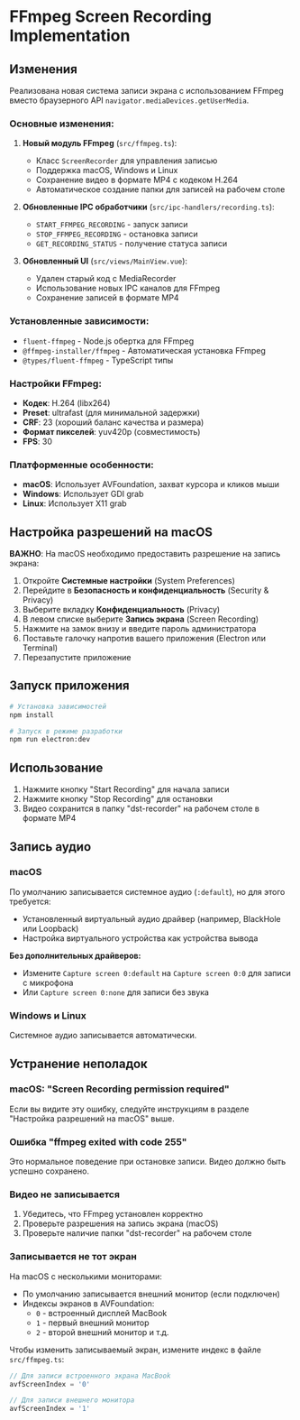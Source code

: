 # FFmpeg Screen Recording Implementation

## Изменения

Реализована новая система записи экрана с использованием FFmpeg вместо браузерного API `navigator.mediaDevices.getUserMedia`.

### Основные изменения:

1. **Новый модуль FFmpeg** (`src/ffmpeg.ts`):
   - Класс `ScreenRecorder` для управления записью
   - Поддержка macOS, Windows и Linux
   - Сохранение видео в формате MP4 с кодеком H.264
   - Автоматическое создание папки для записей на рабочем столе

2. **Обновленные IPC обработчики** (`src/ipc-handlers/recording.ts`):
   - `START_FFMPEG_RECORDING` - запуск записи
   - `STOP_FFMPEG_RECORDING` - остановка записи
   - `GET_RECORDING_STATUS` - получение статуса записи

3. **Обновленный UI** (`src/views/MainView.vue`):
   - Удален старый код с MediaRecorder
   - Использование новых IPC каналов для FFmpeg
   - Сохранение записей в формате MP4

### Установленные зависимости:
- `fluent-ffmpeg` - Node.js обертка для FFmpeg
- `@ffmpeg-installer/ffmpeg` - Автоматическая установка FFmpeg
- `@types/fluent-ffmpeg` - TypeScript типы

### Настройки FFmpeg:
- **Кодек**: H.264 (libx264)
- **Preset**: ultrafast (для минимальной задержки)
- **CRF**: 23 (хороший баланс качества и размера)
- **Формат пикселей**: yuv420p (совместимость)
- **FPS**: 30

### Платформенные особенности:
- **macOS**: Использует AVFoundation, захват курсора и кликов мыши
- **Windows**: Использует GDI grab
- **Linux**: Использует X11 grab

## Настройка разрешений на macOS

**ВАЖНО**: На macOS необходимо предоставить разрешение на запись экрана:

1. Откройте **Системные настройки** (System Preferences)
2. Перейдите в **Безопасность и конфиденциальность** (Security & Privacy)
3. Выберите вкладку **Конфиденциальность** (Privacy)
4. В левом списке выберите **Запись экрана** (Screen Recording)
5. Нажмите на замок внизу и введите пароль администратора
6. Поставьте галочку напротив вашего приложения (Electron или Terminal)
7. Перезапустите приложение

## Запуск приложения

```bash
# Установка зависимостей
npm install

# Запуск в режиме разработки
npm run electron:dev
```

## Использование

1. Нажмите кнопку "Start Recording" для начала записи
2. Нажмите кнопку "Stop Recording" для остановки
3. Видео сохранится в папку "dst-recorder" на рабочем столе в формате MP4

## Запись аудио

### macOS
По умолчанию записывается системное аудио (`:default`), но для этого требуется:
- Установленный виртуальный аудио драйвер (например, BlackHole или Loopback)
- Настройка виртуального устройства как устройства вывода

**Без дополнительных драйверов:**
- Измените `Capture screen 0:default` на `Capture screen 0:0` для записи с микрофона
- Или `Capture screen 0:none` для записи без звука

### Windows и Linux
Системное аудио записывается автоматически.

## Устранение неполадок

### macOS: "Screen Recording permission required"
Если вы видите эту ошибку, следуйте инструкциям в разделе "Настройка разрешений на macOS" выше.

### Ошибка "ffmpeg exited with code 255"
Это нормальное поведение при остановке записи. Видео должно быть успешно сохранено.

### Видео не записывается
1. Убедитесь, что FFmpeg установлен корректно
2. Проверьте разрешения на запись экрана (macOS)
3. Проверьте наличие папки "dst-recorder" на рабочем столе

### Записывается не тот экран
На macOS с несколькими мониторами:
- По умолчанию записывается внешний монитор (если подключен)
- Индексы экранов в AVFoundation:
  - `0` - встроенный дисплей MacBook
  - `1` - первый внешний монитор
  - `2` - второй внешний монитор и т.д.

Чтобы изменить записываемый экран, измените индекс в файле `src/ffmpeg.ts`:
```typescript
// Для записи встроенного экрана MacBook
avfScreenIndex = '0'

// Для записи внешнего монитора
avfScreenIndex = '1'
```
